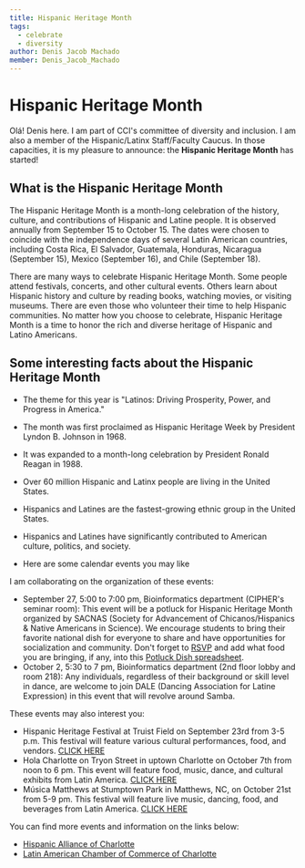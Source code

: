 ```yaml
---
title: Hispanic Heritage Month
tags:
  - celebrate
  - diversity
author: Denis Jacob Machado
member: Denis_Jacob_Machado
---
```


# Hispanic Heritage Month

Olá! Denis here. I am part of CCI's committee of diversity and inclusion. I am also a member of the Hispanic/Latinx Staff/Faculty Caucus. In those capacities, it is my pleasure to announce: the **Hispanic Heritage Month** has started!

## What is the Hispanic Heritage Month

The Hispanic Heritage Month is a month-long celebration of the history, culture, and contributions of Hispanic and Latine people. It is observed annually from September 15 to October 15. The dates were chosen to coincide with the independence days of several Latin American countries, including Costa Rica, El Salvador, Guatemala, Honduras, Nicaragua (September 15), Mexico (September 16), and Chile (September 18).

There are many ways to celebrate Hispanic Heritage Month. Some people attend festivals, concerts, and other cultural events. Others learn about Hispanic history and culture by reading books, watching movies, or visiting museums. There are even those who volunteer their time to help Hispanic communities. No matter how you choose to celebrate, Hispanic Heritage Month is a time to honor the rich and diverse heritage of Hispanic and Latino Americans.

## Some interesting facts about the Hispanic Heritage Month

- The theme for this year is "Latinos: Driving Prosperity, Power, and Progress in America."
- The month was first proclaimed as Hispanic Heritage Week by President Lyndon B. Johnson in 1968.
- It was expanded to a month-long celebration by President Ronald Reagan in 1988.
- Over 60 million Hispanic and Latinx people are living in the United States.
- Hispanics and Latines are the fastest-growing ethnic group in the United States.
- Hispanics and Latines have significantly contributed to American culture, politics, and society.

- Here are some calendar events you may like

I am collaborating on the organization of these events:

- September 27, 5:00 to 7:00 pm, Bioinformatics department (CIPHER's seminar room): This event will be a potluck for Hispanic Heritage Month organized by SACNAS (Society for Advancement of Chicanos/Hispanics & Native Americans in Science). We encourage students to bring their favorite national dish for everyone to share and have opportunities for socialization and community. Don't forget to [RSVP](https://docs.google.com/forms/d/1JeByloKi7ExkAqksPzz9cN8DabMi3Tc4Y2iPpPiZEmY/edit) and add what food you are bringing, if any, into this [Potluck Dish spreadsheet](https://docs.google.com/spreadsheets/d/1A1CEKYjs5Kar0fDvuP5JYY2k6wIU-G9JTTC-HT7_8-Y/edit#gid=0).
- October 2, 5:30 to 7 pm, Bioinformatics department (2nd floor lobby and room 218): Any individuals, regardless of their background or skill level in dance, are welcome to join DALE (Dancing Association for Latine Expression) in this event that will revolve around Samba.

These events may also interest you:

- Hispanic Heritage Festival at Truist Field on September 23rd from 3-5 p.m. This festival will feature various cultural performances, food, and vendors. [CLICK HERE](https://www.instagram.com/hispanicheritagefestivalnc/)
- Hola Charlotte on Tryon Street in uptown Charlotte on October 7th from noon to 6 pm. This event will feature food, music, dance, and cultural exhibits from Latin America. [CLICK HERE](https://uptowncharlotte.com/do/hola-charlotte-festival-1)
- Música Matthews at Stumptown Park in Matthews, NC, on October 21st from 5-9 pm. This festival will feature live music, dancing, food, and beverages from Latin America. [CLICK HERE](https://www.matthewsnc.gov/newsview.aspx?nid=6631)

You can find more events and information on the links below:

- [Hispanic Alliance of Charlotte](https://hispanicalliancesc.com/)
- [Latin American Chamber of Commerce of Charlotte](https://www.lacccharlotte.com/)